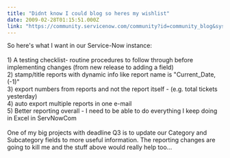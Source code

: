 ```yaml
---
title: "Didnt know I could blog so heres my wishlist"
date: 2009-02-28T01:15:51.000Z
link: "https://community.servicenow.com/community?id=community_blog&sys_id=bd3daae5dbd0dbc01dcaf3231f9619ae"
---
```

<p>So here's what I want in our Service-Now instance:<br /><br />1) A testing checklist- routine procedures to follow through before implementing changes (from new release to adding a field)<br />2) stamp/title reports with dynamic info like report name is "Current_Date, (-1)"<br />3) export numbers from reports and not the report itself - (e.g. total tickets yesterday)<br />4) auto export multiple reports in one e-mail<br />5) Better reporting overall - I need to be able to do everything I keep doing in Excel in ServNowCom<br /><br />One of my big projects with deadline Q3 is to update our Category and Subcategory fields to more useful information. The reporting changes are going to kill me and the stuff above would really help too...</p>